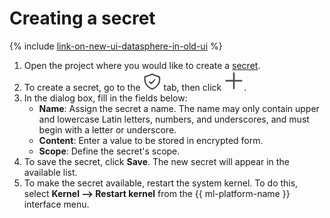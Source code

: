 # Creating a secret

{% include [link-on-new-ui-datasphere-in-old-ui](../../../_includes/datasphere/datasphere-old-note.md) %}

1. Open the project where you would like to create a [secret](../../concepts/secrets.md).
1. To create a secret, go to the ![Secrets](../../../_assets/datasphere/jupyterlab/secret.svg) tab, then click ![plus](../../../_assets/datasphere/jupyterlab/add.svg).
1. In the dialog box, fill in the fields below:
   * **Name**: Assign the secret a name.
      The name may only contain upper and lowercase Latin letters, numbers, and underscores, and must begin with a letter or underscore.
   * **Content**: Enter a value to be stored in encrypted form.
   * **Scope**: Define the secret's scope.
1. To save the secret, click **Save**. The new secret will appear in the available list.
1. To make the secret available, restart the system kernel. To do this, select **Kernel ⟶ Restart kernel** from the {{ ml-platform-name }} interface menu.